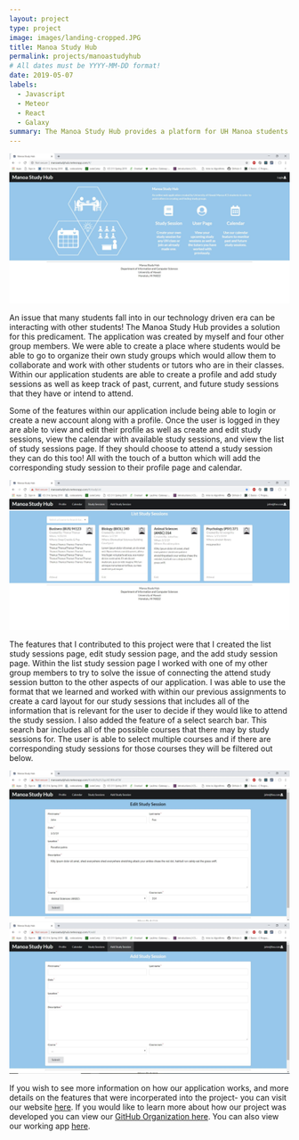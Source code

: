 ```yaml
---
layout: project
type: project
image: images/landing-cropped.JPG
title: Manoa Study Hub
permalink: projects/manoastudyhub
# All dates must be YYYY-MM-DD format!
date: 2019-05-07
labels:
  - Javascript
  - Meteor
  - React
  - Galaxy
summary: The Manoa Study Hub provides a platform for UH Manoa students to utilize to organize study groups.
---
```


<img class="ui centered image" src="../images/landing-m3.JPG" width="700">

An issue that many students fall into in our technology driven era can be interacting with other students! The Manoa Study Hub provides a solution for this predicament. The application was created by myself and four other group members. We were able to create a place where students would be able to go to organize their own study groups which would allow them to collaborate and work with other students or tutors who are in their classes. Within our application students are able to create a profile and add study sessions as well as keep track of past, current, and future study sessions that they have or intend to attend.

Some of the features within our application include being able to login or create a new account along with a profile. Once the user is logged in they are able to view and edit their profile as well as create and edit study sessions, view the calendar with available study sessions, and view the list of study sessions page. If they should choose to attend a study session they can do this too! All with the touch of a button which will add the corresponding study session to their profile page and calendar.


<img class="ui centered image" src="../images/liststudysessions-m3.JPG" width="700">

The features that I contributed to this project were that I created the list study sessions page, edit study session page, and the add study session page. Within the list study session page I worked with one of my other group members to try to solve the issue of connecting the attend study session button to the other aspects of our application. I was able to use the format that we learned and worked with within our previous assignments to create a card layout for our study sessions that includes all of the information that is relevant for the user to decide if they would like to attend the study session. I also added the feature of a select search bar. This search bar includes all of the possible courses that there may by study sessions for. The user is able to select multiple courses and if there are corresponding study sessions for those courses they will be filtered out below. 

<img class="ui centered image" src="../images/editstudysession-m3.JPG" width="700">

<img class="ui centered image" src="../images/addstudysession-m3.JPG" width="700">


If you wish to see more information on how our application works, and more details on the features that were incorperated into the project- you can visit our website [here](https://manoastudyhub.github.io/). If you would like to learn more about how our project was developed you can view our [GitHub Organization here](https://github.com/manoastudyhub). You can also view our working app [here](http://manoastudyhub.meteorapp.com/#/).
